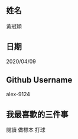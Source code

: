 姓名
----
黃冠穎

日期
----
2020/04/09

Github Username
---------------
alex-9124

我最喜歡的三件事
---------------
閱讀 做標本 打球